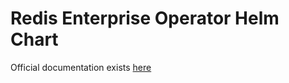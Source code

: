 # Redis Enterprise Operator Helm Chart
Official documentation exists [here](https://redis.io/docs/latest/operate/kubernetes/deployment/helm/])
